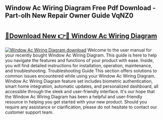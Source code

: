 ## Window Ac Wiring Diagram Free Pdf Download - Part-olh New Repair Owner Guide VqNZ0

# <h2><a href="http://dfl1bs.blite.top/?on=Window+Ac+Wiring+Diagram">🔗Download New 👉🔴 Window Ac Wiring Diagram</a></h2>

[![Window Ac Wiring Diagram download](https://i.imgur.com/lujVjoI.png)](http://dfl1bs.blite.top/?on=Window+Ac+Wiring+Diagram)
Welcome to the user manual for your recently bought Window Ac Wiring Diagram. This guide is here to help you navigate the features and functions of your product with ease. Inside, you will find detailed instructions for installation, operation, maintenance, and troubleshooting. Troubleshooting Guide This section offers solutions to common issues encountered while using your Window Ac Wiring Diagram. Window Ac Wiring Diagram feature set includes biometric authentication, smart home integration, automatic updates, and personalized dashboard, all accessible through the sleek and user-friendly interface. It's our hope that the Window Ac Wiring Diagram has been a helpful and user-friendly resource in helping you get started with your new product. Should you require any assistance or clarification, please do not hesitate to contact our customer support team.
